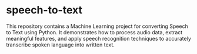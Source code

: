 # speech-to-text
This repository contains a Machine Learning project for converting Speech to Text using Python. It demonstrates how to process audio data, extract meaningful features, and apply speech recognition techniques to accurately transcribe spoken language into written text.
